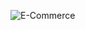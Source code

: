 ![E-Commerce](https://github.com/viddy09/CartOrderService/assets/70717147/71cc70a3-f2f7-4733-b779-142afbd7e8c7)
